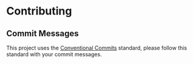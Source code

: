 # Contributing

## Commit Messages

This project uses the [Conventional Commits](https://www.conventionalcommits.org/en/v1.0.0-beta.2/#summary) standard, please follow this standard with your commit messages.
